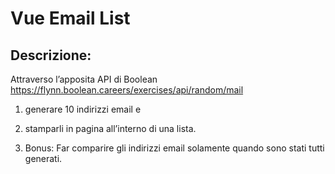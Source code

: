 Vue Email List
===
## Descrizione:
Attraverso l’apposita API di Boolean
https://flynn.boolean.careers/exercises/api/random/mail
1. generare 10 indirizzi email e 
2. stamparli in pagina all’interno di una lista.

3. Bonus:
Far comparire gli indirizzi email solamente quando sono stati tutti generati.
